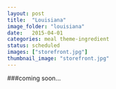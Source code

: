 ```yaml
---
layout: post
title:  "Louisiana"
image_folder: "louisiana"
date:   2015-04-01
categories: meal theme-ingredient
status: scheduled
images: ["storefront.jpg"]
thumbnail_image: "storefront.jpg"
---
```


###coming soon&hellip;